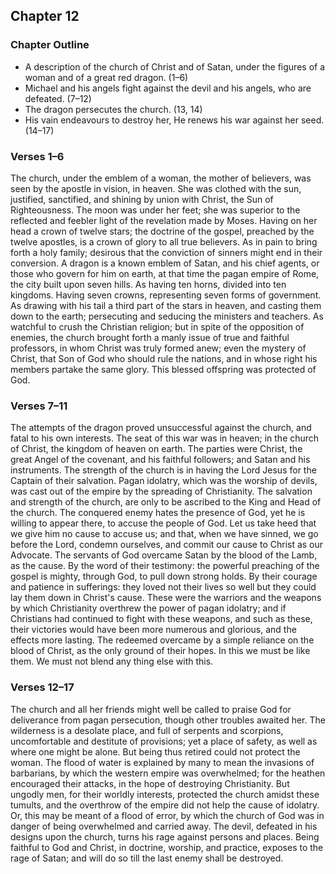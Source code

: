 ## Chapter 12

### Chapter Outline

- A description of the church of Christ and of Satan, under the figures of a woman and of a great red dragon. (1–6)
- Michael and his angels fight against the devil and his angels, who are defeated. (7–12)
- The dragon persecutes the church. (13, 14)
- His vain endeavours to destroy her, He renews his war against her seed. (14–17)

### Verses 1–6

The church, under the emblem of a woman, the mother of believers, was seen by the apostle in vision, in heaven. She was clothed with the sun, justified, sanctified, and shining by union with Christ, the Sun of Righteousness. The moon was under her feet; she was superior to the reflected and feebler light of the revelation made by Moses. Having on her head a crown of twelve stars; the doctrine of the gospel, preached by the twelve apostles, is a crown of glory to all true believers. As in pain to bring forth a holy family; desirous that the conviction of sinners might end in their conversion. A dragon is a known emblem of Satan, and his chief agents, or those who govern for him on earth, at that time the pagan empire of Rome, the city built upon seven hills. As having ten horns, divided into ten kingdoms. Having seven crowns, representing seven forms of government. As drawing with his tail a third part of the stars in heaven, and casting them down to the earth; persecuting and seducing the ministers and teachers. As watchful to crush the Christian religion; but in spite of the opposition of enemies, the church brought forth a manly issue of true and faithful professors, in whom Christ was truly formed anew; even the mystery of Christ, that Son of God who should rule the nations, and in whose right his members partake the same glory. This blessed offspring was protected of God.

### Verses 7–11

The attempts of the dragon proved unsuccessful against the church, and fatal to his own interests. The seat of this war was in heaven; in the church of Christ, the kingdom of heaven on earth. The parties were Christ, the great Angel of the covenant, and his faithful followers; and Satan and his instruments. The strength of the church is in having the Lord Jesus for the Captain of their salvation. Pagan idolatry, which was the worship of devils, was cast out of the empire by the spreading of Christianity. The salvation and strength of the church, are only to be ascribed to the King and Head of the church. The conquered enemy hates the presence of God, yet he is willing to appear there, to accuse the people of God. Let us take heed that we give him no cause to accuse us; and that, when we have sinned, we go before the Lord, condemn ourselves, and commit our cause to Christ as our Advocate. The servants of God overcame Satan by the blood of the Lamb, as the cause. By the word of their testimony: the powerful preaching of the gospel is mighty, through God, to pull down strong holds. By their courage and patience in sufferings: they loved not their lives so well but they could lay them down in Christ's cause. These were the warriors and the weapons by which Christianity overthrew the power of pagan idolatry; and if Christians had continued to fight with these weapons, and such as these, their victories would have been more numerous and glorious, and the effects more lasting. The redeemed overcame by a simple reliance on the blood of Christ, as the only ground of their hopes. In this we must be like them. We must not blend any thing else with this.

### Verses 12–17

The church and all her friends might well be called to praise God for deliverance from pagan persecution, though other troubles awaited her. The wilderness is a desolate place, and full of serpents and scorpions, uncomfortable and destitute of provisions; yet a place of safety, as well as where one might be alone. But being thus retired could not protect the woman. The flood of water is explained by many to mean the invasions of barbarians, by which the western empire was overwhelmed; for the heathen encouraged their attacks, in the hope of destroying Christianity. But ungodly men, for their worldly interests, protected the church amidst these tumults, and the overthrow of the empire did not help the cause of idolatry. Or, this may be meant of a flood of error, by which the church of God was in danger of being overwhelmed and carried away. The devil, defeated in his designs upon the church, turns his rage against persons and places. Being faithful to God and Christ, in doctrine, worship, and practice, exposes to the rage of Satan; and will do so till the last enemy shall be destroyed.

